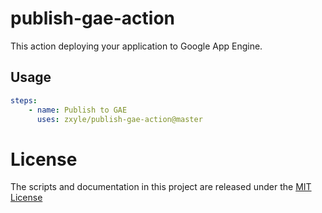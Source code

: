 # publish-gae-action

This action deploying your application to Google App Engine.

## Usage
```yaml
steps:
    - name: Publish to GAE
      uses: zxyle/publish-gae-action@master
```



# License
The scripts and documentation in this project are released under the [MIT License](LICENSE)